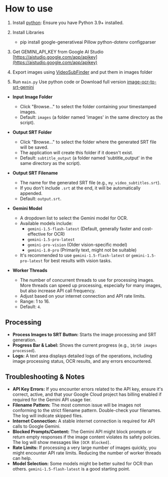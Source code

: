 # How to use

1. Install [python](https://www.python.org/): Ensure you have Python 3.9+ installed.

2. Install Libraries

    *   pip install google-generativeai Pillow python-dotenv configparser

3. Get GEMINI_API_KEY from Google AI Studio [https://aistudio.google.com/app/apikey](https://aistudio.google.com/app/apikey)

4. Export images using [VideoSubFinder](https://sourceforge.net/projects/videosubfinder/) and put them in images folder

5. Run `main.py` Use python code or Download full version [image-ocr-to-srt-gemini](https://github.com/MrGamesKingPro/image-ocr-to-srt-gemini/releases/tag/image-ocr-to-srt-gemini)

*   **Input Image Folder**
    *   Click "Browse..." to select the folder containing your timestamped images.
    *   Default: `images` (a folder named 'images' in the same directory as the script).

*   **Output SRT Folder**
    *   Click "Browse..." to select the folder where the generated SRT file will be saved.
    *   The application will create this folder if it doesn't exist.
    *   Default: `subtitle_output` (a folder named 'subtitle_output' in the same directory as the script).

*   **Output SRT Filename**
    *   The name for the generated SRT file (e.g., `my_video_subtitles.srt`).
    *   If you don't include `.srt` at the end, it will be automatically appended.
    *   Default: `output.srt`.

*   **Gemini Model**
    *   A dropdown list to select the Gemini model for OCR.
    *   Available models include:
        *   `gemini-1.5-flash-latest` (Default, generally faster and cost-effective for OCR)
        *   `gemini-1.5-pro-latest`
        *   `gemini-pro-vision` (Older vision-specific model)
        *   `gemini-1.0-pro` (Primarily text, might not be suitable)
    *   It's recommended to use `gemini-1.5-flash-latest` or `gemini-1.5-pro-latest` for best results with vision tasks.

*   **Worker Threads**
    *   The number of concurrent threads to use for processing images. More threads can speed up processing, especially for many images, but also increase API call frequency.
    *   Adjust based on your internet connection and API rate limits.
    *   Range: 1 to 16.
    *   Default: `4`.

## Processing
*   **Process Images to SRT Button:** Starts the image processing and SRT generation.
*   **Progress Bar & Label:** Shows the current progress (e.g., `10/50 images processed`).
*   **Logs:** A text area displays detailed logs of the operations, including image processing status, OCR results, and any errors encountered.

## Troubleshooting & Notes

*   **API Key Errors:** If you encounter errors related to the API key, ensure it's correct, active, and that your Google Cloud project has billing enabled if required for the Gemini API usage tier.
*   **Filename Pattern:** The most common issue will be images not conforming to the strict filename pattern. Double-check your filenames. The log will indicate skipped files.
*   **Internet Connection:** A stable internet connection is required for API calls to Google Gemini.
*   **Blocked Prompts/Content:** The Gemini API might block prompts or return empty responses if the image content violates its safety policies. The log will show messages like `[OCR Blocked]`.
*   **Rate Limits:** If processing a very large number of images quickly, you might encounter API rate limits. Reducing the number of worker threads can help.
*   **Model Selection:** Some models might be better suited for OCR than others. `gemini-1.5-flash-latest` is a good starting point.

  

